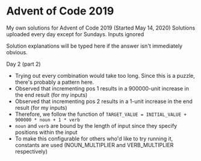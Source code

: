 # Advent of Code 2019
My own solutions for Advent of Code 2019 (Started May 14, 2020)
Solutions uploaded every day except for Sundays.
Inputs ignored

Solution explanations will be typed here if the answer isn't immediately obvious.

Day 2 (part 2)
- Trying out every combination would take too long. Since this is a puzzle, there's probably a pattern here.
- Observed that incrementing pos 1 results in a 900000-unit increase in the end result (for my inputs)
- Observed that incrementing pos 2 results in a 1-unit increase in the end result (for my inputs)
- Therefore, we follow the function of `TARGET_VALUE = INITIAL_VALUE + 900000 * noun + 1 * verb`
- `noun` and `verb` are bound by the length of input since they specify positions within the input
- To make this configurable for others who'd like to try running it, constants are used (NOUN_MULTIPLIER and VERB_MULTIPLIER respectively)
